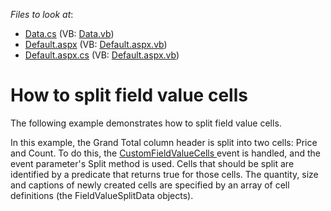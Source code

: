 <!-- default file list -->
*Files to look at*:

* [Data.cs](./CS/ASPxPivotGrid_SplittingCells/Data.cs) (VB: [Data.vb](./VB/ASPxPivotGrid_SplittingCells/Data.vb))
* [Default.aspx](./CS/ASPxPivotGrid_SplittingCells/Default.aspx) (VB: [Default.aspx.vb](./VB/ASPxPivotGrid_SplittingCells/Default.aspx.vb))
* [Default.aspx.cs](./CS/ASPxPivotGrid_SplittingCells/Default.aspx.cs) (VB: [Default.aspx.vb](./VB/ASPxPivotGrid_SplittingCells/Default.aspx.vb))
<!-- default file list end -->
# How to split field value cells


<p>The following example demonstrates how to split field value cells.</p>
<p>In this example, the Grand Total column header is split into two cells: Price and Count. To do this, the <a href="https://documentation.devexpress.com/#AspNet/DevExpressWebASPxPivotGridASPxPivotGrid_CustomFieldValueCellstopic">CustomFieldValueCells </a>event is handled, and the event parameter's Split method is used. Cells that should be split are identified by a predicate that returns true for those cells. The quantity, size and captions of newly created cells are specified by an array of cell definitions (the FieldValueSplitData objects).</p>

<br/>


